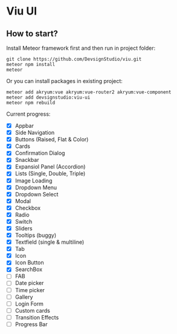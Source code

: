 # Viu UI

## How to start?

Install Meteor framework first and then run in project folder:

```
git clone https://github.com/DevsignStudio/viu.git
meteor npm install
meteor
```

Or you can install packages in existing project:

```
meteor add akryum:vue akryum:vue-router2 akryum:vue-component
meteor add devsignstudio:viu-ui
meteor npm rebuild
```

Current progress:

- [x] Appbar
- [x] Side Navigation
- [x] Buttons (Raised, Flat & Color)
- [x] Cards
- [x] Confirmation Dialog
- [x] Snackbar
- [x] Expansiol Panel (Accordion)
- [x] Lists (Single, Double, Triple)
- [x] Image Loading
- [x] Dropdown Menu
- [x] Dropdown Select
- [x] Modal
- [x] Checkbox
- [x] Radio
- [x] Switch
- [x] Sliders
- [x] Tooltips (buggy)
- [X] Textfield (single & multiline)
- [X] Tab
- [X] Icon
- [X] Icon Button
- [X] SearchBox
- [ ] FAB
- [ ] Date picker
- [ ] Time picker
- [ ] Gallery
- [ ] Login Form
- [ ] Custom cards
- [ ] Transition Effects
- [ ] Progress Bar
